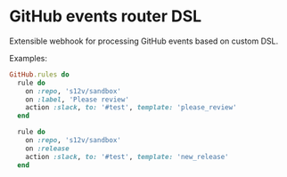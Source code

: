 # GitHub events router DSL

Extensible webhook for processing GitHub events based on custom DSL.

Examples:

```ruby
GitHub.rules do
  rule do
    on :repo, 's12v/sandbox'
    on :label, 'Please review'
    action :slack, to: '#test', template: 'please_review'
  end

  rule do
    on :repo, 's12v/sandbox'
    on :release
    action :slack, to: '#test', template: 'new_release'
  end
```

